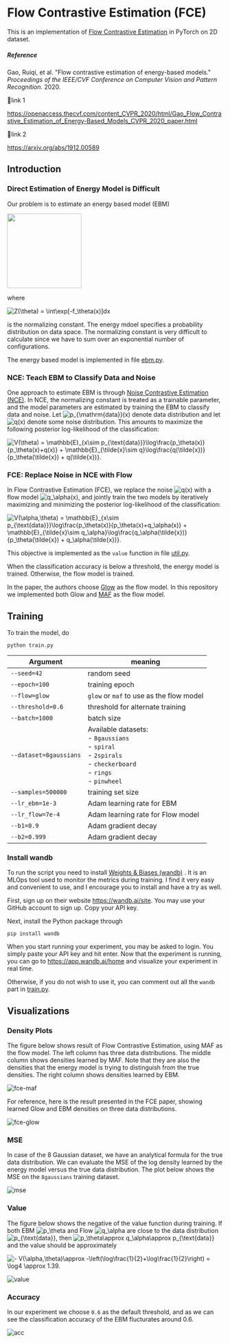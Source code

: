 # Flow Contrastive Estimation (FCE)

This is an implementation of [Flow Contrastive Estimation](https://openaccess.thecvf.com/content_CVPR_2020/html/Gao_Flow_Contrastive_Estimation_of_Energy-Based_Models_CVPR_2020_paper.html) in PyTorch on 2D dataset.

##### Reference

Gao, Ruiqi, et al. "Flow contrastive estimation of energy-based models." *Proceedings of the IEEE/CVF Conference on Computer Vision and Pattern Recognition*. 2020.

🔗link 1


https://openaccess.thecvf.com/content_CVPR_2020/html/Gao_Flow_Contrastive_Estimation_of_Energy-Based_Models_CVPR_2020_paper.html


🔗link 2

https://arxiv.org/abs/1912.00589


## Introduction

### Direct Estimation of Energy Model is Difficult

Our problem is to estimate an energy based model (EBM)

<img src="https://latex.codecogs.com/svg.image?p_\theta(x)&space;=&space;\frac{\exp[-f_\theta(x)]}{Z(\theta)}," title="p_\theta(x) = \frac{\exp[-f_\theta(x)]}{Z(\theta)}," alt="" width="173">

where 

<img src="https://latex.codecogs.com/svg.image?Z(\theta)&space;=&space;\int\exp[-f_\theta(x)]dx" title="Z(\theta) = \int\exp[-f_\theta(x)]dx" />

is the normalizing constant. The energy mdoel specifies a probability distribution on data space. The normalizing constant is very difficult to calculate since we have to sum over an exponential number of configurations. 

The energy based model is implemented in file [ebm.py](ebm.py).

### NCE: Teach EBM to Classify Data and Noise

One approach to estimate EBM is through [Noise Contrastive Estimation (NCE)]( http://proceedings.mlr.press/v9/gutmann10a/gutmann10a.pdf ). In NCE, the normalizing constant is treated as a trainable parameter, and the model parameters are estimated by training the EBM to classify data and noise. Let <img src="https://latex.codecogs.com/svg.image?p_{\mathrm{data}}(x)" title="p_{\mathrm{data}}(x)" /> denote data distribution and let <img src="https://latex.codecogs.com/svg.image?q(x)" title="q(x)" /> denote some noise distribution. This amounts to maximize the following posterior log-likelihood of the classification:

<img src="https://latex.codecogs.com/svg.image?V(\theta)&space;=&space;\mathbb{E}_{x\sim&space;p_{\text{data}}}\log\frac{p_\theta(x)}{p_\theta(x)&plus;q(x)}&space;&plus;&space;\mathbb{E}_{\tilde{x}\sim&space;q}\log\frac{q(\tilde{x})}{p_\theta(\tilde{x})&space;&plus;&space;q(\tilde{x})}." title="V(\theta) = \mathbb{E}_{x\sim p_{\text{data}}}\log\frac{p_\theta(x)}{p_\theta(x)+q(x)} + \mathbb{E}_{\tilde{x}\sim q}\log\frac{q(\tilde{x})}{p_\theta(\tilde{x}) + q(\tilde{x})}." />



### FCE: Replace Noise in NCE with Flow

In Flow Contrastive Estimation (FCE), we replace the noise <img src="https://latex.codecogs.com/svg.image?q(x)" title="q(x)" /> with a flow model <img src="https://latex.codecogs.com/svg.image?q_\alpha(x)" title="q_\alpha(x)" />, and jointly train the two models by iteratively maximizing and minimizing the posterior log-likelihood of the classification:

<img src="https://latex.codecogs.com/svg.image?V(\alpha,\theta)&space;=&space;\mathbb{E}_{x\sim&space;p_{\text{data}}}\log\frac{p_\theta(x)}{p_\theta(x)&plus;q_\alpha(x)}&space;&plus;&space;\mathbb{E}_{\tilde{x}\sim&space;q_\alpha}\log\frac{q_\alpha(\tilde{x})}{p_\theta(\tilde{x})&space;&plus;&space;q_\alpha(\tilde{x})}." title="V(\alpha,\theta) = \mathbb{E}_{x\sim p_{\text{data}}}\log\frac{p_\theta(x)}{p_\theta(x)+q_\alpha(x)} + \mathbb{E}_{\tilde{x}\sim q_\alpha}\log\frac{q_\alpha(\tilde{x})}{p_\theta(\tilde{x}) + q_\alpha(\tilde{x})}." />

This objective is implemented as the `value` function in file [util.py](util.py). 

When the classification accuracy is below a threshold, the energy model is trained. Otherwise, the flow model is trained.

In the paper, the authors choose [Glow](https://arxiv.org/abs/1807.03039) as the flow model. In this repository we implemented both Glow and [MAF](https://arxiv.org/abs/1705.07057) as the flow model.

## Training

To train the model, do

```shell
python train.py
```

| Argument               | meaning                                                      |
| ---------------------- | ------------------------------------------------------------ |
| `--seed=42`            | random seed                                                  |
| `--epoch=100`          | training epoch                                               |
| `--flow=glow`          | `glow` or `maf` to use as the flow model                     |
| `--threshold=0.6`      | threshold for alternate training                             |
| `--batch=1000`         | batch size                                                   |
| `--dataset=8gaussians` | Available datasets:<br />- `8gaussians`<br />- `spiral`<br />- `2spirals`<br />- `checkerboard`<br />- `rings`<br />- `pinwheel` |
| `--samples=500000`     | training set size                                            |
| `--lr_ebm=1e-3`        | Adam learning rate for EBM                                   |
| `--lr_flow=7e-4`       | Adam learning rate for Flow model                            |
| `--b1=0.9`             | Adam gradient decay                                          |
| `--b2=0.999`           | Adam gradient decay                                          |

### Install wandb

To run the script you need to install [Weights & Biases (wandb)](https://wandb.ai/site) . It is an MLOps tool used to monitor the metrics during training. I find it very easy and convenient to use, and I encourage you to install and have a try as well. 

First, sign up on their website https://wandb.ai/site. You may use your GitHub account to sign up. Copy your API key.

Next, install the Python package through

```shell
pip install wandb
```

When you start running your experiment, you may be asked to login. You simply paste your API key and hit enter. Now that the experiment is running, you can go to https://app.wandb.ai/home and visualize your experiment in real time.

Otherwise, if you do not wish to use it, you can comment out all the `wandb` part in [train.py](train.py).



## Visualizations

### Density Plots

The figure below shows result of Flow Contrastive Estimation, using MAF as the flow model. The left column has three data distributions. The middle column shows densities learned by MAF. Note that they are also the densities that the energy model is trying to distinguish from the true densities. The right column shows densities learned by EBM.

![fce-maf](imgs/fce-maf.png)

For reference, here is the result presented in the FCE paper, showing learned Glow and EBM densities on three data distributions.

![fce-glow](imgs/fce-glow.png)

### MSE

In case of the 8 Gaussian dataset, we have an analytical formula for the true data distribution. We can evaluate the MSE of the log density learned by the energy model versus the true data distribution. The plot below shows the MSE on the `8gaussians` training dataset. 

![mse](imgs/mse.png)

### Value

The figure below shows the negative of the value function during training. If both EBM <img src="https://latex.codecogs.com/svg.image?p_\theta" title="p_\theta" /> and Flow <img src="https://latex.codecogs.com/svg.image?q_\alpha" title="q_\alpha" /> are close to the data distribution <img src="https://latex.codecogs.com/svg.image?p_{\text{data}}" title="p_{\text{data}}" />, then <img src="https://latex.codecogs.com/svg.image?p_\theta\approx&space;q_\alpha\approx&space;p_{\text{data}}" title="p_\theta\approx q_\alpha\approx p_{\text{data}}" />and the value should be approximately

<img src="https://latex.codecogs.com/svg.image?-&space;V(\alpha,\theta)\approx&space;-\left(\log\frac{1}{2}&plus;\log\frac{1}{2}\right)&space;=&space;\log4&space;\approx&space;1.39." title="- V(\alpha,\theta)\approx -\left(\log\frac{1}{2}+\log\frac{1}{2}\right) = \log4 \approx 1.39." />

![value](imgs/value.png)

### Accuracy

In our experiment we choose `0.6` as the default threshold, and as we can see the classification accuracy of the EBM flucturates around 0.6.

![acc](imgs/acc.png)